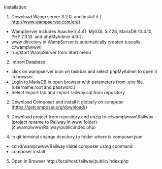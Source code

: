 Installation:

1. 	Download Wamp server 3.2.0. and install it ( http://www.wampserver.com/en/)

- WampServer includes Apache 2.4.41, MySQL 5.7.28, MariaDB 10.4.10, PHP 7.3.13. and phpMyAdmin 4.9.2.
- www directory in WampServer is automatically created (usually c:\wamp\www)
- run/start WampServer from Start menu

2. 	Import Database
- click on wampserver icon on taskbar and select phpMyAdmin to open it in browser. 
- Login to MariaDB in open browser with parameters from .env file. (username:root and password:)
- Select Import tab and import railway.sql from repository

2.	Download Composer and install it globally on computer (https://getcomposer.org/download/)

3.	Download project from repository and unzip to c:\wamp\www\Railway\
(project rename to Railway in www folder)
 (c:\wamp\www\Railway\public\index.php)
 
4. in git terminal change directory to folder where is composer.json
- cd /d/wamp/www/Railway
instal composer using command
- composer install
 
5. Open in Browser http://localhost/railway/public/index.php





